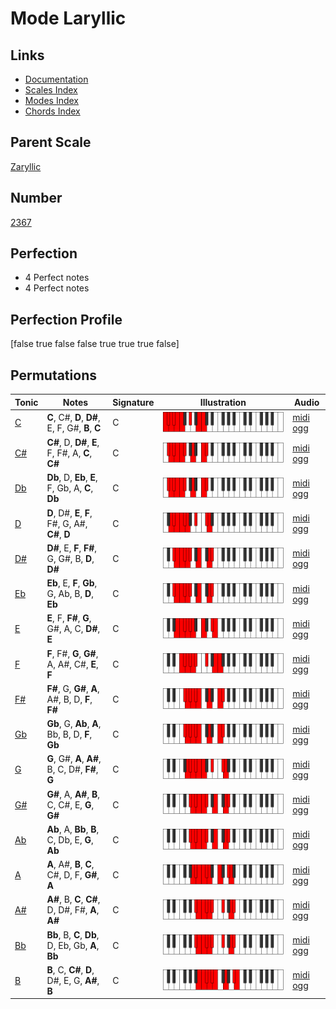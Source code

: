# Mode Laryllic

## Links

- [Documentation](index.md)
- [Scales Index](Scales.md)
- [Modes Index](Modes.md)
- [Chords Index](Chords.md)

## Parent Scale

[Zaryllic](ScaleZaryllic.md)

## Number

[2367](https://ianring.com/musictheory/scales/2367)

## Perfection

- 4 Perfect notes
- 4 Perfect notes

## Perfection Profile

[false true false false true true true false]

## Permutations

| Tonic | Notes | Signature | Illustration | Audio |
|-------|-------|-----------|--------------|-------|
| [C](ModeCNaturalLaryllic.md) | **C**, C#, **D**, **D#**, E, F, G#, **B**, **C** | C | ![CNaturalLaryllic](ModeCNaturalLaryllic.png) | [midi](ModeCNaturalLaryllic.mid) [ogg](ModeCNaturalLaryllic.ogg) |
| [C#](ModeCSharpLaryllic.md) | **C#**, D, **D#**, **E**, F, F#, A, **C**, **C#** | C | ![CSharpLaryllic](ModeCSharpLaryllic.png) | [midi](ModeCSharpLaryllic.mid) [ogg](ModeCSharpLaryllic.ogg) |
| [Db](ModeDFlatLaryllic.md) | **Db**, D, **Eb**, **E**, F, Gb, A, **C**, **Db** | C | ![DFlatLaryllic](ModeDFlatLaryllic.png) | [midi](ModeDFlatLaryllic.mid) [ogg](ModeDFlatLaryllic.ogg) |
| [D](ModeDNaturalLaryllic.md) | **D**, D#, **E**, **F**, F#, G, A#, **C#**, **D** | C | ![DNaturalLaryllic](ModeDNaturalLaryllic.png) | [midi](ModeDNaturalLaryllic.mid) [ogg](ModeDNaturalLaryllic.ogg) |
| [D#](ModeDSharpLaryllic.md) | **D#**, E, **F**, **F#**, G, G#, B, **D**, **D#** | C | ![DSharpLaryllic](ModeDSharpLaryllic.png) | [midi](ModeDSharpLaryllic.mid) [ogg](ModeDSharpLaryllic.ogg) |
| [Eb](ModeEFlatLaryllic.md) | **Eb**, E, **F**, **Gb**, G, Ab, B, **D**, **Eb** | C | ![EFlatLaryllic](ModeEFlatLaryllic.png) | [midi](ModeEFlatLaryllic.mid) [ogg](ModeEFlatLaryllic.ogg) |
| [E](ModeENaturalLaryllic.md) | **E**, F, **F#**, **G**, G#, A, C, **D#**, **E** | C | ![ENaturalLaryllic](ModeENaturalLaryllic.png) | [midi](ModeENaturalLaryllic.mid) [ogg](ModeENaturalLaryllic.ogg) |
| [F](ModeFNaturalLaryllic.md) | **F**, F#, **G**, **G#**, A, A#, C#, **E**, **F** | C | ![FNaturalLaryllic](ModeFNaturalLaryllic.png) | [midi](ModeFNaturalLaryllic.mid) [ogg](ModeFNaturalLaryllic.ogg) |
| [F#](ModeFSharpLaryllic.md) | **F#**, G, **G#**, **A**, A#, B, D, **F**, **F#** | C | ![FSharpLaryllic](ModeFSharpLaryllic.png) | [midi](ModeFSharpLaryllic.mid) [ogg](ModeFSharpLaryllic.ogg) |
| [Gb](ModeGFlatLaryllic.md) | **Gb**, G, **Ab**, **A**, Bb, B, D, **F**, **Gb** | C | ![GFlatLaryllic](ModeGFlatLaryllic.png) | [midi](ModeGFlatLaryllic.mid) [ogg](ModeGFlatLaryllic.ogg) |
| [G](ModeGNaturalLaryllic.md) | **G**, G#, **A**, **A#**, B, C, D#, **F#**, **G** | C | ![GNaturalLaryllic](ModeGNaturalLaryllic.png) | [midi](ModeGNaturalLaryllic.mid) [ogg](ModeGNaturalLaryllic.ogg) |
| [G#](ModeGSharpLaryllic.md) | **G#**, A, **A#**, **B**, C, C#, E, **G**, **G#** | C | ![GSharpLaryllic](ModeGSharpLaryllic.png) | [midi](ModeGSharpLaryllic.mid) [ogg](ModeGSharpLaryllic.ogg) |
| [Ab](ModeAFlatLaryllic.md) | **Ab**, A, **Bb**, **B**, C, Db, E, **G**, **Ab** | C | ![AFlatLaryllic](ModeAFlatLaryllic.png) | [midi](ModeAFlatLaryllic.mid) [ogg](ModeAFlatLaryllic.ogg) |
| [A](ModeANaturalLaryllic.md) | **A**, A#, **B**, **C**, C#, D, F, **G#**, **A** | C | ![ANaturalLaryllic](ModeANaturalLaryllic.png) | [midi](ModeANaturalLaryllic.mid) [ogg](ModeANaturalLaryllic.ogg) |
| [A#](ModeASharpLaryllic.md) | **A#**, B, **C**, **C#**, D, D#, F#, **A**, **A#** | C | ![ASharpLaryllic](ModeASharpLaryllic.png) | [midi](ModeASharpLaryllic.mid) [ogg](ModeASharpLaryllic.ogg) |
| [Bb](ModeBFlatLaryllic.md) | **Bb**, B, **C**, **Db**, D, Eb, Gb, **A**, **Bb** | C | ![BFlatLaryllic](ModeBFlatLaryllic.png) | [midi](ModeBFlatLaryllic.mid) [ogg](ModeBFlatLaryllic.ogg) |
| [B](ModeBNaturalLaryllic.md) | **B**, C, **C#**, **D**, D#, E, G, **A#**, **B** | C | ![BNaturalLaryllic](ModeBNaturalLaryllic.png) | [midi](ModeBNaturalLaryllic.mid) [ogg](ModeBNaturalLaryllic.ogg) |
